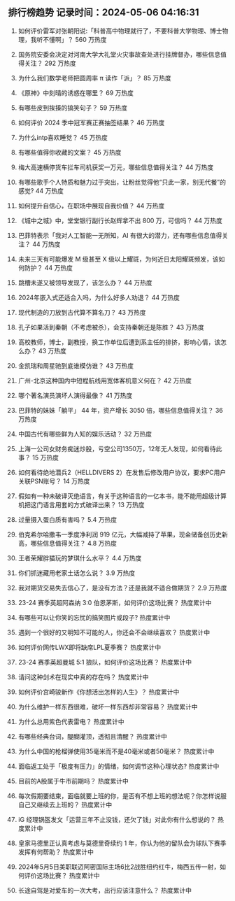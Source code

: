 
## 排行榜趋势 记录时间：2024-05-06 04:16:31
  
  1. 如何评价雷军对张朝阳说:「科普高中物理就行了，不要科普大学物理、博士物理，我听不懂啊」？ 560 万热度
    
  2. 国务院安委会决定对河南大学大礼堂火灾事故查处进行挂牌督办，哪些信息值得关注？ 292 万热度
    
  3. 为什么我们数学老师把圆周率 π 读作「派」？ 85 万热度
    
  4. 《原神》中刻晴的诱惑在哪里？ 69 万热度
    
  5. 有哪些皮到挨揍的搞笑句子？ 59 万热度
    
  6. 如何评价 2024 季中冠军赛正赛抽签结果？ 46 万热度
    
  7. 为什么intp喜欢睡觉？ 45 万热度
    
  8. 有哪些值得你收藏的文案？ 45 万热度
    
  9. 梅大高速横停货车拦车司机获奖一万元，哪些信息值得关注？ 44 万热度
    
  10. 有哪些歌手个人特质和魅力过于突出，让粉丝觉得他“只此一家，别无代餐”的感觉? 44 万热度
    
  11. 如何提升自信心，在职场中展现自我价值？ 44 万热度
    
  12. 《城中之城》中，堂堂银行副行长赵辉拿不出 800 万，可信吗？ 44 万热度
    
  13. 巴菲特表示「我对人工智能一无所知，AI 有很大的潜力，还有哪些信息值得关注？ 44 万热度
    
  14. 未来三天有可能爆发 M 级甚至 X 级以上耀斑，为何近日太阳耀斑频发，该如何防护？ 44 万热度
    
  15. 跳槽未遂又被领导发现了，该怎么办？ 44 万热度
    
  16. 2024年嵌入式还适合入吗，为什么好多人劝退？ 44 万热度
    
  17. 现代制造的刀放到古代算不算名刀？ 43 万热度
    
  18. 孔子如果活到秦朝（不考虑被杀），会支持秦朝还是陈胜？ 43 万热度
    
  19. 高校教师，博士，副教授，换工作单位后遭到系主任的排挤，影响心情，该怎么办？ 43 万热度
    
  20. 金凯瑞和周星驰到底谁模仿谁？ 43 万热度
    
  21. 广州-北京这种国内中短程航线用宽体客机意义何在？ 42 万热度
    
  22. 哪个著名演员演坏人演得最像？ 41 万热度
    
  23. 巴菲特的妹妹「躺平」 44 年，资产增长 3050 倍，哪些信息值得关注？ 36 万热度
    
  24. 中国古代有哪些鲜为人知的娱乐活动？ 32 万热度
    
  25. 上海一公司女财务痴迷炒股，亏空公司1350万，12年无人发现，如何看待此事？ 15 万热度
    
  26. 如何看待绝地潜兵2（HELLDIVERS 2）在发售后修改用户协议，要求PC用户关联PSN账号？ 14 万热度
    
  27. 假如有一种未破译灭绝语言，有关于这种语言的一亿本书，能不能用超级计算机把这门语言用套的方式破译出来？ 13 万热度
    
  28. 过量摄入蛋白质有害吗？ 5.4 万热度
    
  29. 伯克希尔哈撒韦一季度净利润 919 亿元，大幅减持了苹果，现金储备创历史新高，哪些信息值得关注？ 4.8 万热度
    
  30. 王者荣耀胖猫玩的梦琪什么水平？ 4.4 万热度
    
  31. 你们抓迷藏用老家土话怎么说？ 3.9 万热度
    
  32. 我对期货交易失去信心了，是没有方法？还是我就不适合做期货？ 2.9 万热度
    
  33. 23-24 赛季英超阿森纳 3:0 伯恩茅斯，如何评价这场比赛？ 热度累计中
    
  34. 有哪些可以让你笑的忘忧的搞笑图片或段子? 热度累计中
    
  35. 遇到一个很好的又明知不可能的人，你还会不会继续喜欢？ 热度累计中
    
  36. 如何评价网传LWX即将缺席LPL夏季赛？ 热度累计中
    
  37. 23-24 赛季英超曼城 5:1 狼队，如何评价这场比赛？ 热度累计中
    
  38. 请问这种剑术在现实中真的存在吗？ 热度累计中
    
  39. 如何评价宫崎骏新作《你想活出怎样的人生》？ 热度累计中
    
  40. 为什么维护一样东西很难，破坏一样东西却非常容易？ 热度累计中
    
  41. 为什么总用紫色代表雷电？ 热度累计中
    
  42. 有哪些经典台词，醍醐灌顶，透彻且清醒？ 热度累计中
    
  43. 为什么中国的枪榴弹使用35毫米而不是40毫米或者50毫米？ 热度累计中
    
  44. 面临返工处于「极度有压力」的情绪，如何调节这种心理状态? 热度累计中
    
  45. 目前的A股属于牛市前期吗？ 热度累计中
    
  46. 每次假期要结束，面临就要上班的你，是否有不想上班的想法呢？你怎样说服自己又继续去上班的？ 热度累计中
    
  47. iG 经理锅盔发文「运营三年不止没钱，还欠了钱」对此你有什么想说的？ 热度累计中
    
  48. 皇家马德里正认真考虑与莫德里奇续约 1 年，你认为他的留队会为球队下赛季发挥有何帮助？ 热度累计中
    
  49. 2024年5月5日美职联迈阿密国际主场6比2战胜纽约红牛，梅西五传一射，如何评价这场比赛？ 热度累计中
    
  50. 长途自驾是对爱车的一次大考，出行应该注意什么？ 热度累计中
    